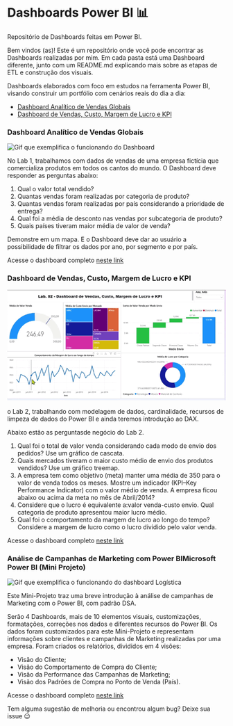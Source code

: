 # Dashboards Power BI 📊
Repositório de Dashboards feitas em Power BI.

Bem vindos (as)! Este é um repositório onde você pode encontrar as Dashboards realizadas por mim. 
Em cada pasta está uma Dashboard diferente, junto com um README.md explicando mais sobre as etapas de ETL e construção dos visuais.

Dashboards elaborados com foco em estudos na ferramenta Power BI, visando construir um portfólio com cenários reais do dia a dia:

- [Dashboard Analítico de Vendas Globais](https://github.com/DebbieMatt/Reposit-rio-Estudo-Power-BI-/blob/10e96f75201b52fc7bee3ce52d372cdcc1185b1d/PBI%20teste.pbix)
- [Dashboard de Vendas, Custo, Margem de Lucro e KPI]()

### Dashboard Analítico de Vendas Globais

![Gif que exemplifica o funcionando do Dashboard](https://github.com/DebbieMatt/Reposit-rio-Estudo-Power-BI-/blob/10e96f75201b52fc7bee3ce52d372cdcc1185b1d/Dashboard%201.gif)

No Lab 1, trabalhamos com dados de vendas de uma empresa fictícia que comercializa produtos em todos os cantos do mundo. O Dashboard deve responder as perguntas abaixo:

1. Qual o valor total vendido?
2. Quantas vendas foram realizadas por categoria de produto?
3. Quantas vendas foram realizadas por país considerando a prioridade de entrega?
4. Qual foi a média de desconto nas vendas por subcategoria de produto?
5. Quais países tiveram maior média de valor de venda? 

Demonstre em um mapa. E o Dashboard deve dar ao usuário a possibilidade de filtrar os dados por ano, por segmento e por país.

Acesse o dashboard completo [neste link](https://tremtgovbr-my.sharepoint.com/:u:/r/personal/037513481864_tre-mt_jus_br/Documents/Documentos/POWER%20BI/CAP%2002/LAB%2001/PBI%20teste.pbix?csf=1&web=1&e=gpHJXi)

### Dashboard de Vendas, Custo, Margem de Lucro e KPI

![Gif que exemplifica o funcionando do dashboard](https://github.com/DebbieMatt/Reposit-rio-Estudo-Power-BI-/blob/8c74a15c436b3fe0b6bfd8230bb12f4f824d6353/CAP%2003/PBI2.gif)

o Lab 2, trabalhando com modelagem de dados, cardinalidade, recursos de limpeza de dados do Power BI e ainda teremos introdução ao DAX.

Abaixo estão as perguntasde negócio do Lab 2.

1. Qual foi o total de valor venda considerando cada modo de envio dos pedidos? Use um gráfico de cascata.
2. Quais mercados tiveram o maior custo médio de envio dos produtos vendidos? Use um gráfico treemap.
3. A empresa tem como objetivo (meta) manter uma média de 350 para o valor de venda todos os meses. Mostre um indicador (KPI–Key Performance Indicator) com o valor médio de venda. A empresa ficou abaixo ou acima da meta no mês de Abril/2014?
4. Considere que o lucro é equivalente a:valor venda-custo envio. Qual categoria de produto apresentou maior lucro médio.
5. Qual foi o comportamento da margem de lucro ao longo do tempo? Considere a margem de lucro como o lucro dividido pelo valor venda.

Acesse o dashboard completo [neste link](https://tremtgovbr-my.sharepoint.com/:u:/r/personal/037513481864_tre-mt_jus_br/Documents/Documentos/POWER%20BI/CAP%2003/PBI2.pbix?csf=1&web=1&e=NhOw29)

### Análise de Campanhas de Marketing com Power BIMicrosoft Power BI (Mini Projeto)

![Gif que exemplifica o funcionando do dashboard Logística]()

Este  Mini-Projeto  traz  uma  breve  introdução à análise de  campanhas de Marketing com o Power BI, com padrão DSA.

Serão  4  Dashboards,  mais  de  10  elementos  visuais, customizações,  formatações, correções nos dados e diferentes recursos do Power BI. Os dados foram customizados para este Mini-Projeto e representam informações sobre clientes e campanhas de Marketing realizadas por uma empresa. Foram criados os relatórios, divididos em 4 visões:

- Visão do Cliente;
- Visão do Comportamento de Compra do Cliente;
- Visão da Performance das Campanhas de Marketing;
- Visão dos Padrões de Compra no Ponto de Venda (País).

Acesse o dashboard completo [neste link]()

<!--

 -->

Tem alguma sugestão de melhoria ou encontrou algum bug? Deixe sua issue 😉
